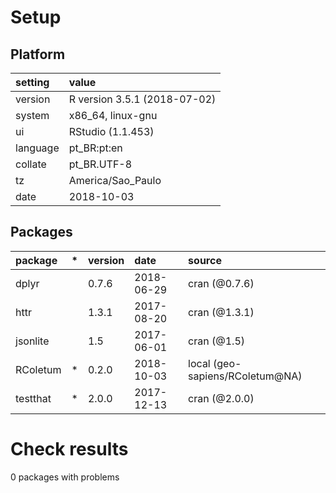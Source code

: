 # Setup

## Platform

|setting  |value                        |
|:--------|:----------------------------|
|version  |R version 3.5.1 (2018-07-02) |
|system   |x86_64, linux-gnu            |
|ui       |RStudio (1.1.453)            |
|language |pt_BR:pt:en                  |
|collate  |pt_BR.UTF-8                  |
|tz       |America/Sao_Paulo            |
|date     |2018-10-03                   |

## Packages

|package  |*  |version |date       |source                          |
|:--------|:--|:-------|:----------|:-------------------------------|
|dplyr    |   |0.7.6   |2018-06-29 |cran (@0.7.6)                   |
|httr     |   |1.3.1   |2017-08-20 |cran (@1.3.1)                   |
|jsonlite |   |1.5     |2017-06-01 |cran (@1.5)                     |
|RColetum |*  |0.2.0   |2018-10-03 |local (geo-sapiens/RColetum@NA) |
|testthat |*  |2.0.0   |2017-12-13 |cran (@2.0.0)                   |

# Check results

0 packages with problems




